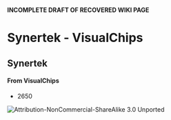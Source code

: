 **INCOMPLETE DRAFT OF RECOVERED WIKI PAGE**

# Synertek - VisualChips


	

	
	


## Synertek


	

		


#### From VisualChips


		

		

		

-  2650


![Attribution-NonCommercial-ShareAlike 3.0 Unported](http://i.creativecommons.org/l/by-nc-sa/3.0/88x31.png)

